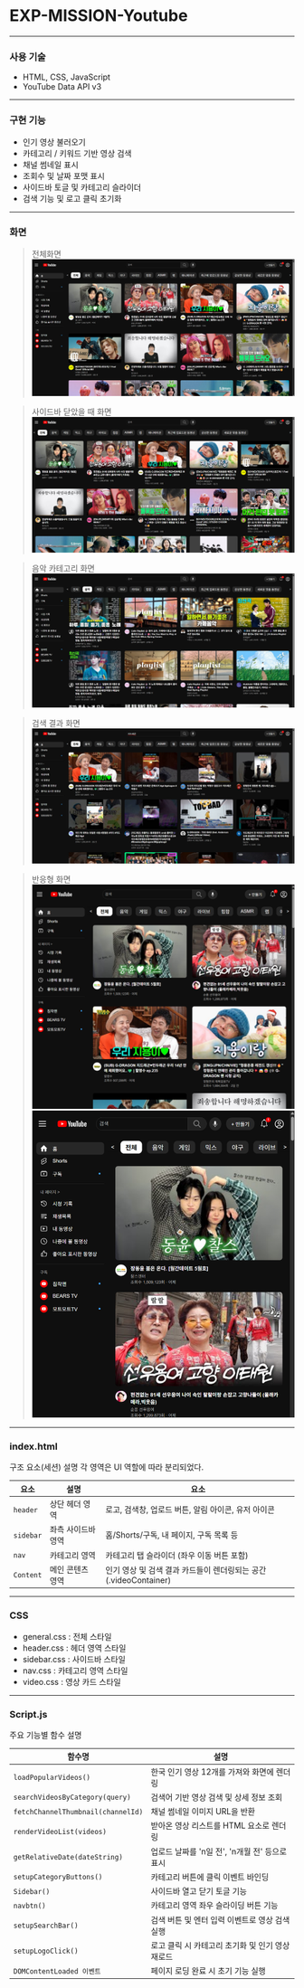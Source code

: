 # EXP-MISSION-Youtube

---

### 사용 기술

- HTML, CSS, JavaScript
- YouTube Data API v3

---

### 구현 기능

- 인기 영상 불러오기
- 카테고리 / 키워드 기반 영상 검색
- 채널 썸네일 표시
- 조회수 및 날짜 포맷 표시
- 사이드바 토글 및 카테고리 슬라이더
- 검색 기능 및 로고 클릭 초기화

---
### 화면
> 전체화면
![전체화면](image/image.png)

> 사이드바 닫았을 때 화면
![사이드바 닫았을 때](image/image-1.png)

> 음악 카테고리 화면
![음악 카테고리 화면](image/image-2.png)

> 검색 결과 화면
![검색했을 때 화면](image/image-3.png)

> 반응형 화면
![반응형 화면-1](image/image-4.png)
![반응형 화면-2](image/image-5.png)
---

### index.html

구조 요소(세션) 설명
각 영역은 UI 역할에 따라 분리되었다.

| 요소      | 설명               | 요소                                                              |
| --------- | ------------------ | ----------------------------------------------------------------- |
| `header`  | 상단 헤더 영역     | 로고, 검색창, 업로드 버튼, 알림 아이콘, 유저 아이콘               |
| `sidebar` | 좌측 사이드바 영역 | 홈/Shorts/구독, 내 페이지, 구독 목록 등                           |
| `nav`     | 카테고리 영역      | 카테고리 탭 슬라이더 (좌우 이동 버튼 포함)                        |
| `Content` | 메인 콘텐츠 영역   | 인기 영상 및 검색 결과 카드들이 렌더링되는 공간 (.videoContainer) |

---

### CSS

- general.css : 전체 스타일
- header.css : 헤더 영역 스타일
- sidebar.css : 사이드바 스타일
- nav.css : 카테고리 영역 스타일
- video.css : 영상 카드 스타일

---

### Script.js

주요 기능별 함수 설명

| 함수명                             | 설명                                             |
| ---------------------------------- | ------------------------------------------------ |
| `loadPopularVideos()`              | 한국 인기 영상 12개를 가져와 화면에 렌더링       |
| `searchVideosByCategory(query)`    | 검색어 기반 영상 검색 및 상세 정보 조회          |
| `fetchChannelThumbnail(channelId)` | 채널 썸네일 이미지 URL을 반환                    |
| `renderVideoList(videos)`          | 받아온 영상 리스트를 HTML 요소로 렌더링          |
| `getRelativeDate(dateString)`      | 업로드 날짜를 'n일 전', 'n개월 전' 등으로 표시   |
| `setupCategoryButtons()`           | 카테고리 버튼에 클릭 이벤트 바인딩               |
| `Sidebar()`                        | 사이드바 열고 닫기 토글 기능                     |
| `navbtn()`                         | 카테고리 영역 좌우 슬라이딩 버튼 기능            |
| `setupSearchBar()`                 | 검색 버튼 및 엔터 입력 이벤트로 영상 검색 실행   |
| `setupLogoClick()`                 | 로고 클릭 시 카테고리 초기화 및 인기 영상 재로드 |
| `DOMContentLoaded 이벤트`          | 페이지 로딩 완료 시 초기 기능 실행               |
